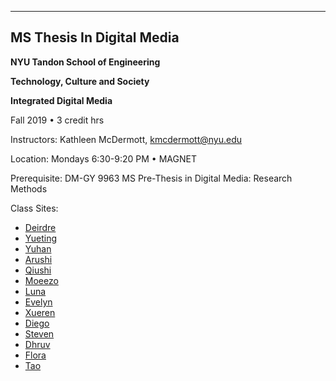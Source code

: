 ___
## MS Thesis In Digital Media

**NYU Tandon School of Engineering**

**Technology, Culture and Society**

**Integrated Digital Media**

Fall 2019 • 3 credit hrs

Instructors: 
Kathleen McDermott, kmcdermott@nyu.edu

Location: Mondays 6:30-9:20 PM • MAGNET 

Prerequisite: DM-GY 9963 MS Pre-Thesis in Digital Media: Research Methods


Class Sites:
* [Deirdre](https://readymag.com/u64546035/dthesis/)
* [Yueting](https://yuetingni.com/week-2/)
* [Yuhan](https://wp.nyu.edu/idmprethesis/thesis/)
* [Arushi](https://wp.nyu.edu/arushithesis/)
* [Qiushi](https://wp.nyu.edu/qiushilindesign/2019/09/16/week-2/)
* [Moeezo](https://wp.nyu.edu/moeezo_thesis/)
* [Luna](https://wp.nyu.edu/wanyueprethesis/assignment-2-2/)
* [Evelyn](https://wp.nyu.edu/jyxuprethesis/)
* [Xueren](https://chawa530914386.wordpress.com/category/thesis/)
* [Diego](http://diegopinna.com/thesis-fall-2019/)
* [Steven](https://wp.nyu.edu/medinathesis/)
* [Dhruv](https://medium.com/thesis-dhruvavdhesh-nyu)
* [Flora](https://sites.google.com/nyu.edu/florarichterspre-thesisthesisp/thesis/week-2?pli=1&authuser=1)
* [Tao](https://medium.com/@tz1182/thesis-progress-tracking-c19096d253dd)
